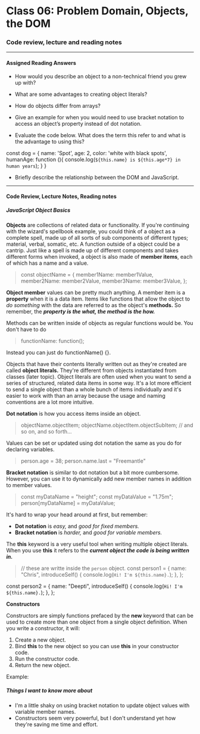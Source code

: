 # Class 06: Problem Domain, Objects, the DOM

### Code review, lecture and reading notes

----

#### Assigned Reading Answers

- How would you describe an object to a non-technical friend you grew up with?

>

- What are some advantages to creating object literals?

>

- How do objects differ from arrays?

>

- Give an example for when you would need to use bracket notation to access an object’s property instead of dot notation.

>

- Evaluate the code below. What does the term this refer to and what is the advantage to using this?

>

const dog = {
  name: 'Spot',
  age: 2,
  color: 'white with black spots',
  humanAge: function (){
    console.log(`${this.name} is ${this.age*7} in human years`);
  }
}

- Briefly describe the relationship between the DOM and JavaScript.

>
----

#### Code Review, Lecture Notes, Reading notes

##### JavaScript Object Basics

**Objects** are collections of related data or functionality.  If you're continuing with the wizard's spellbook example, you could think of a object as a complete spell, made up of all sorts of sub components of different types; material, verbal, somatic, etc.  A function outside of a object could be a cantrip.  Just like a spell is made up of different components and takes different forms when invoked, a object is also made of **member items**, each of which has a name and a value.

> const objectName = {
  member1Name: member1Value,
  member2Name: member2Value,
  member3Name: member3Value,
};

**Object member** values can be pretty much anything.  A member item is a **property** when it is a data item.  Items like functions that allow the object to *do something* with the data are referred to as the object's **methods.** So remember, the ***property is the what, the method is the how.***

Methods can be written inside of  objects as regular functions would be.  You don't have to do 

> functionName: function(); 

Instead you can just do functionName() {}.

Objects that have their contents literally written out as they're created are called **object literals.**  They're different from objects instantiated from classes (later topic).  Object literals are often used when you want to send a series of structured, related data items in some way.  It's a lot more efficient to send a single object than a whole bunch of items individually and it's easier to work with than an array because the usage and naming conventions are a lot more intuitive.

**Dot notation** is how you access items inside an object.

> objectName.objectItem;
> objectName.objectItem.objectSubItem;   // and so on, and so forth...

Values can be set or updated using dot notation the same as you do for declaring variables.

> person.age = 38; 
> person.name.last = "Freemantle"

**Bracket notation** is similar to dot notation but a bit more cumbersome.  However, you can use it to dynamically add new member names in addition to member values.

> const myDataName = "height";
> const myDataValue = "1.75m";
> person[myDataName] = myDataValue;

It's hard to wrap your head around at first, but remember:
- **Dot notation** is *easy,* and *good for fixed members.*
- **Bracket notation** is *harder,* and *good for variable members.*

The **this** keyword is a very useful tool when writing multiple object literals.  When you use **this** it refers to the ***current object the code is being written in.***

> // these are writte inside the `person` object.
>  const person1 = {
  name: "Chris",
  introduceSelf() {
    console.log(`Hi! I'm ${this.name}.`);
  },
};

const person2 = {
  name: "Deepti",
  introduceSelf() {
    console.log(`Hi! I'm ${this.name}.`);
  },
};

**Constructors** 

Constructors are simply functions prefaced by the **new** keyword that can be used to create more than one object from a single object definition.  When you write a constructor, it will:

1. Create a new object.
2. Bind **this** to the new object so you can use **this** in your constructor code.
3. Run the constructor code.
4. Return the new object.

Example:
<!-- 
function Person(name) {
  this.name = name;
  this.introduceSelf = function () {
    console.log(`Hi! I'm ${this.name}.`);
  };
}
const salva = new Person("Salva");
salva.name;
salva.introduceSelf();

const frankie = new Person("Frankie");
frankie.name;
frankie.introduceSelf();
 -->



##### Things I want to know more about

- I'm a little shaky on using bracket notation to update object values with variable member names.
- Constructors seem very powerful, but I don't understand yet how they're saving me time and effort.
